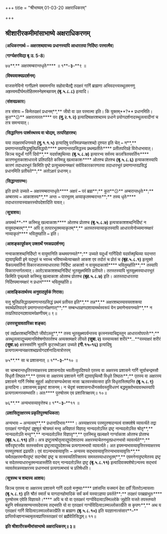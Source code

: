 +++
title = "श्रीभाष्यम् 01-03-20 अक्षराधिकरम्"

+++


## श्रीशारीरकमीमांसाभाष्ये अक्षराधिकरणम्

(**अधिकरणार्थः – अक्षरशब्दवाच्यः प्रधानस्यापि आधारतया निर्दिष्टः परमात्मैव**)

(**गार्ग्यक्षरविद्या बृ.उ. 5-8**)

७४**.** अक्षरमम्बरान्तधृतेः**** ॥ १**–**३**–**९ ॥

(**विषयवाक्यप्रदर्शनम्**)

वाजसनेयिनो गार्गीप्रश्ने समामनन्ति सहोवाचैतद्वै तदक्षरं गार्गि ब्राह्मणा अभिवदन्त्यस्थूलमनणु अह्रस्वमदीर्घमलोहितमस्नेहमच्छायम् **(**बृ**.**५**.**८**.**८**)** इत्यादि।

(**संशयप्रकारः**)

तत्र संशयः **–** किमेतदक्षरं प्रधानम्**,** जीवो वा उत परमात्मा इति। किं युक्तम्**?** प्रधानमिति। कुत**😕** अक्षरात्परतः**** परः **(**मु**.**२**.**१**.**२**)** इत्यादिष्वक्षरशब्दस्य प्रधाने प्रयोगदर्शनादस्थूलत्वादीनां च तत्र समन्वयात्।

(**सिद्धान्तिनः पार्श्वस्थस्य वा चोद्यम्, तत्परिहारश्च**)

यया तदक्षरमधिगम्यते **(**मु**.**१**.**१**.**५**)** इत्यादिषु परस्मिन्नप्यक्षरशब्दो दृश्यत इति चेत् **–** न**,** प्रमाणान्तरप्रसिद्धश्रुतिप्रसिद्धयोः**** प्रमाणान्तरप्रसिद्धस्य प्रथमप्रतीतेः**** प्रतीतपरिग्रहे विरोधाभावात्। किञ्च यदूर्ध्वं गार्गि दिवो**,** यदर्वाक्पृथिव्याः **(**बृ**.**५**.**८**.**७**)** इत्यारभ्य सर्वस्य कालत्रितयवर्तिनः**** कारणभूताकाशाधारत्वे प्रतिपादिते कस्मिन्नु खल्वाकाशः**** ओतश्च प्रोतश्च **(**बृ**.**५**.**८**.**६**)** इत्याकाशस्यापि कारणं तदाधारभूतं किमिति पृष्टे प्रत्युच्यमानमक्षरं सर्वविकारकारणतया तदाधारभूतं प्रमाणान्तरप्रसिद्धं प्रधानमिति प्रतीयते**;** अतोऽक्षरं प्रधानम्॥

(**सिद्धान्तारम्भः**)

इति प्राप्ते उच्यते **–** अक्षरमम्बरान्तधृतेः**** अक्षरं **–** परं ब्रह्म**;** कुत**😕** अम्बरान्तधृतेः**;** अम्बरस्य **–** आकाशस्य**,** अन्तः **–** पारभूतम् अव्याकृतमम्बरान्तः**;** तस्य धृतेः**** तदाधारतयास्याक्षरस्योपदेशादिति यावत्।

(**सूत्राशयः**)

अयमर्थः**-** कस्मिन्नु खल्वाकाशः**** ओतश्च प्रोतश्च **(**बृ**.**५**.**८**.**७**)** इत्यत्राकाशशब्दनिर्दिष्टं न वायुमदम्बरम्**,** अपि तु तत्पारभूतमव्याकृतम्**,** अतस्तस्याव्याकृतस्यापि आधारत्वेनोच्यमानमक्षरं नाव्याकृतं**** भवितुमर्हाति **–** इति।

(**आशङ्कापूर्वकम् उक्तार्थे गमकप्रदर्शनम्**)

नन्वाकाशशब्दनिर्दिष्टो न वायुमानिति कथमवगम्यते**;** उच्यते यदूर्ध्वं गार्गिदिवो यदर्वाक्पृथिव्या यदन्तरा द्यावापृथिवी इमे यद्भूतं च भवच्च भविष्यच्चेत्याचक्षते आकश एव तदोतं च प्रोतं च **(**बृह**.**५**.**८**.**१**)** इत्युक्ते त्रैकाल्यवर्तिनो विकारजातस्याधारतया निर्दिष्ट आकाशो न वायुमदाकाशो**** भवितुमर्हाति**;** तस्यापि विकारान्तर्गतत्वात्। अतोऽत्राकाशशब्दनिर्दिष्टं भूतसूक्ष्ममिति प्रतीयते। ततस्तस्यापि भूतसूक्ष्मस्याधारभूतं किमिति पृच्छ्यते कस्मिन्नु खल्वाकाश ओतश्च प्रोतश्च **(**बृह**.**५**.**८**.**७**)** इति। अतस्तदाधारतया निर्दिश्यमानमक्षरं न प्रधानं**** भवितुमर्हाति॥

(**आशङ्कितार्थस्य अनुवादपूर्वकं निरासः**)

यत्तु श्रुतिप्रसिद्धात्प्रमाणान्तरप्रसिद्धं प्रथमं प्रतीयत इति**,** तन्न**,** अक्षरशब्दस्यावयवशक्त्या स्वार्थप्रतिपादने प्रमाणान्तरानपेक्षणात्**;** सम्बन्धग्रहणदशायामर्थस्वरूपं येन प्रमाणेनावगम्यते**,** न तत्प्रतिपादनदशायामपेक्षणीयम्॥ ९॥

(**उत्तरसूत्रावतारिका शङ्का**)

एवं तर्ह्यक्षरशब्दनिर्दिष्टो जीवोऽस्तु**,** तस्य भूतसूक्ष्मपर्यन्तस्य कृत्स्नस्याचिद्वस्तुन आधारत्वोपपत्तेः**;** अस्थूलत्वाद्युच्यमानविशेषणोपपत्तेश्च अव्यक्तमक्षरे लीयते **(**सुबा**.**२**)** यस्याव्यक्तं शरीरं**…**यस्याक्षरं शरीरं **(**सुबा**.**७**)** क्षरस्सर्वाणि भूतानि कूटस्थोऽक्षर उच्यते **(**गी**.**१५**–**१६**)** इत्यादिषु प्रत्यगात्मन्यप्यक्षरशब्दप्रयोगदर्शनादित्यत्रोत्तरम्

७५**.** सा च प्रशासनात् ॥ १**–**३**–**१० ॥

सा चाम्बरान्तधृतिरस्याक्षरस्य प्रशासनादेव भवतीत्युपदिश्यते एतस्य वा अक्षरस्य प्रशासने गार्गि सूर्याचन्द्रमसौ विधृतौ तिष्ठतः**,** एतस्य वा अक्षरस्य प्रशासने गार्गि द्यावापृथिव्यौ विधृते तिष्ठतः**;** एतस्य वा अक्षरस्य प्रशासने गार्गि निमेषा मुहूर्ता अहोरात्राण्यर्धमासा मासा ऋतवस्संवत्सरा इति विधृतास्तिष्ठन्ति **(**बृ**.**५**.**८**.**९**)** इत्यादिना। प्रशासनम् प्रकृष्टं शासनम्। न चेदृशं स्वशासनाधीनसर्ववस्तुविधरणं बद्धमुक्तोभयावस्थस्यापि प्रत्यगात्मनस्सम्भवति। अतः**** पुरुषोत्तम एव प्रशासित्रक्षरम्॥ १०॥

७६**.** अन्यभावव्यावृत्तेश्च॥ १**–**३**–**११ ॥

(**प्रशासितुरक्षरस्य प्रकृतिपुरुषाधिकता**)

अन्यभावः **–** अन्यत्वम्**,** प्रधानादिभावः****। अस्याक्षरस्य परमपुरुषादन्यत्वं वाक्यशेषे व्यावर्त्यते तद्वा एतदक्षरं गार्ग्यदृष्टं द्रष्ट्रश्रुतं श्रोत्रमतं मन्तृ अविज्ञातं विज्ञातृ नान्यदतोऽस्ति द्रष्टृ नान्यदतोऽस्ति श्रोतृ**,** नान्यदतोऽति मन्तृ**,** नान्यदतोऽस्ति विज्ञातृ**,** एतस्मिन्नु खल्वक्षरे गार्ग्याकाश ओतश्च प्रोतश्च **(**बृह**.**५**.**८**.**११**)** इति। अत्र द्रष्टुत्वश्रोतृत्वाद्युपदेशादस्य अक्षरस्याचेतनभूतप्रधानभावो व्यावर्त्यते**;** सर्वैरदृष्टस्यैव सतस्सर्वस्य द्रष्टृत्वाद्युपदेशाच्च प्रत्यगात्मभावो व्यावर्त्यते। अत इयमन्यभावव्यावृत्तिरस्याक्षरस्य परमपुरुषतां द्रढयति। एवं वाऽन्यभावव्यावृत्तिः **–** अन्यस्य सद्भावव्यावृत्तिरन्यभावव्यावृत्तिः**,** यथैतदक्षरमन्यैरदृष्टं सदन्येषां द्रष्टृ च सत्स्वव्यतिरिक्तस्य समस्तस्याधारभूतम्**,** एवमनेनादृष्टमेतस्य द्रष्टृ च सदेतस्याधारभूतमन्यन्नास्तीति वदन् नान्यदतोऽस्ति द्रष्टृ **(**बृ**.**५**.**८**.**११**)** इत्यादिवाक्यशेषोऽन्यस्य सद्भावं व्यावर्तयन्नस्याक्षरस्य प्रधानभावं प्रत्यगात्मभावं च प्रतिषेधति।

(**सूत्रस्थ च शब्दस्य आशयः**)

किञ्च एतस्य वा अक्षरस्य प्रशासने गार्गि ददतो मनुष्याः**** प्रशंसन्ति यजमानं देवा दर्वीं पितरोऽन्वायत्ताः **(**बृ**.**५**.**८**.**९**)** इति श्रौतं स्मार्तं च यागदानहोमादिकं सर्वं कर्म यस्याऽज्ञया प्रवर्तते**;** तदक्षरं परब्रह्मभूतः**** पुरुषोत्तम एवेति विज्ञायते।**** अपि च यो वा एतदक्षरं गार्ग्यविदत्वाऽस्मिल्लोके जुहोति यजते तपस्तप्यते बहूनि वर्षसहस्राण्यन्तवदेवास्य तद्भवति यो वा एतदक्षरं गार्ग्यविदित्वाऽस्माल्लोकात्प्रैति स कृपणः**,** अथ य एतदक्षरं गार्गि विदित्वाऽस्माल्लोकात्प्रैति स ब्राह्मणः **(**बृ**.**५**.**८**.**१०**)** इति यदज्ञानात्संसार**–** प्राप्तिर्यज्ज्ञानाच्चामृतत्वप्राप्तिस्तदक्षरं परं ब्रह्मैवेतिसिद्धम्॥ ११॥



**इति श्रीशारीरकमीमांसाभाष्ये अक्षराधिकरम्॥ ३॥**




